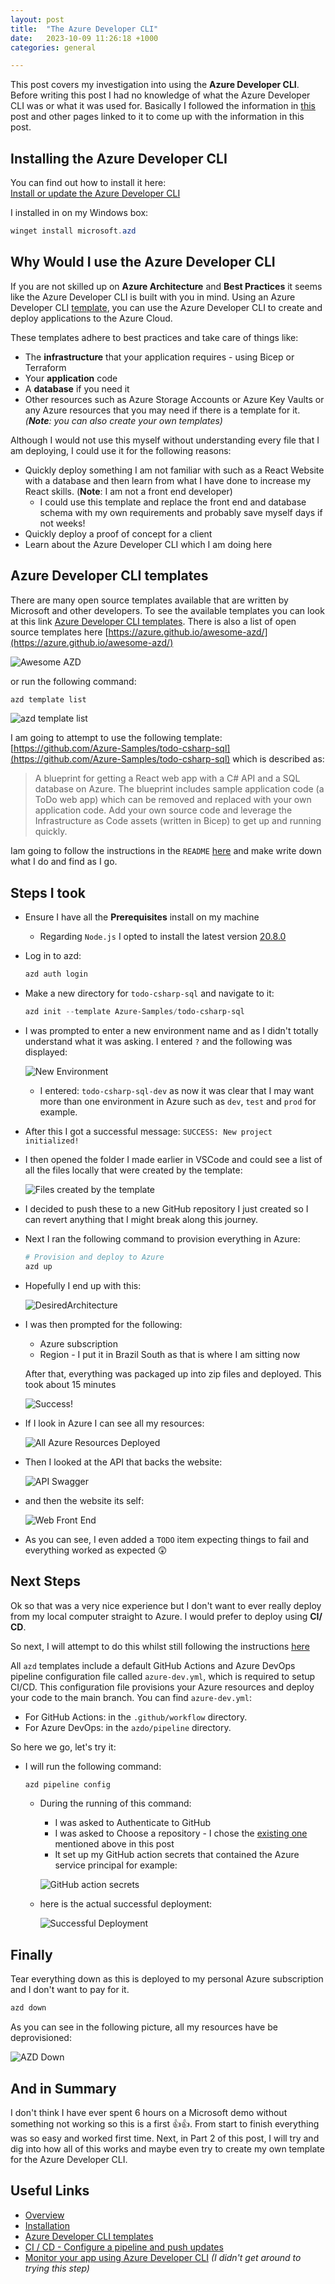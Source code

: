 ```yaml
---
layout: post
title:  "The Azure Developer CLI"
date:   2023-10-09 11:26:18 +1000
categories: general

---
```


This post covers my investigation into using the **Azure Developer CLI**. Before writing this post I had no knowledge of what the Azure Developer CLI was or what it was used for.
Basically I followed the information in [this](https://learn.microsoft.com/en-us/azure/developer/azure-developer-cli/overview) post and other pages linked to it to come up with the information in this post.

## Installing the Azure Developer CLI

You can find out how to install it here:  
[Install or update the Azure Developer CLI](https://learn.microsoft.com/en-us/azure/developer/azure-developer-cli/install-azd?tabs=winget-windows%2Cbrew-mac%2Cscript-linux&pivots=os-windows)

I installed in on my Windows box:

```powershell
winget install microsoft.azd
```

## Why Would I use the Azure Developer CLI

If you are not skilled up on **Azure Architecture** and **Best Practices** it seems like the Azure Developer CLI is built with you in mind. Using an Azure Developer CLI [template](https://learn.microsoft.com/en-us/azure/developer/azure-developer-cli/azd-templates?tabs=csharp#choose-a-template), you can use the Azure Developer CLI to create and deploy applications to the Azure Cloud.  

These templates adhere to best practices and take care of things like:

* The **infrastructure** that your application requires - using Bicep or Terraform
* Your **application** code
* A **database** if you need it
* Other resources such as Azure Storage Accounts or Azure Key Vaults or any Azure resources that you may need if there is a template for it. *(**Note**: you can also create your own templates)*

Although I would not use this myself without understanding every file that I am deploying, I could use it for the following reasons:

* Quickly deploy something I am not familiar with such as a React Website with a database and then learn from what I have done to increase my React skills. (**Note**: I am not a front end developer)
  * I could use this template and replace the front end and database schema with my own requirements and probably save myself days if not weeks!
* Quickly deploy a proof of concept for a client
* Learn about the Azure Developer CLI which I am doing here

## Azure Developer CLI templates

There are many open source templates available that are written by Microsoft and other developers. To see the available templates you can look at this link [Azure Developer CLI templates](https://learn.microsoft.com/en-us/azure/developer/azure-developer-cli/azd-templates?tabs=csharp#choose-a-template). There is also a list of open source templates here [https://azure.github.io/awesome-azd/](https://azure.github.io/awesome-azd/) 

![Awesome AZD](../assets/azd_awesome-azd.png)

or run the following command:

```powershell
azd template list
```

![azd template list](../assets/azd_list_templates.png)

I am going to attempt to use the following template: [https://github.com/Azure-Samples/todo-csharp-sql](https://github.com/Azure-Samples/todo-csharp-sql) which is described as:

> A blueprint for getting a React web app with a C# API and a SQL database on Azure. The blueprint includes sample application code (a ToDo web app) which can be removed and replaced with your own application code. Add your own source code and leverage the Infrastructure as Code assets (written in Bicep) to get up and running quickly.

Iam going to follow the instructions in the `README` [here](https://github.com/Azure-Samples/todo-csharp-sql/blob/main/README.md) and make write down what I do and find as I go.

## Steps I took

* Ensure I have all the **Prerequisites** install on my machine
  * Regarding `Node.js` I opted to install the latest version [20.8.0](https://nodejs.org/dist/v20.8.0/node-v20.8.0-x64.msi)
* Log in to azd:  
  
  ```powershell
  azd auth login
  ```

* Make a new directory for `todo-csharp-sql` and navigate to it:
  
  ```powershell
  azd init --template Azure-Samples/todo-csharp-sql
  ```  

* I was prompted to enter a new environment name and as I didn't totally understand what it was asking. I entered `?` and the following was displayed:

  ![New Environment](../assets/azd_enter_env_name.png)

  * I entered: `todo-csharp-sql-dev` as now it was clear that I may want more than one environment in Azure such as `dev`, `test` and `prod` for example.

* After this I got a successful message: `SUCCESS: New project initialized!`

* I then opened the folder I made earlier in VSCode and could see a list of all the files locally that were created by the template:

  ![Files created by the template](../assets/azd_file_system_in_vscode.png)

* I decided to push these to a new GitHub repository I just created so I can revert anything that I might break along this journey.

* Next I ran the following command to provision everything in Azure:

  ```powershell
  # Provision and deploy to Azure
  azd up
  ```

* Hopefully I end up with this:

  ![DesiredArchitecture](../assets/azd_architecture.png)

* I was then prompted for the following:
  * Azure subscription
  * Region - I put it in Brazil South as that is where I am sitting now

  After that, everything was packaged up into zip files and deployed. This took about 15 minutes

  ![Success!](../assets/azd_up_deployment_success.png)

* If I look in Azure I can see all my resources:

  ![All Azure Resources Deployed](../assets/azd_all_azure_resources.png)

* Then I looked at the API that backs the website:

  ![API Swagger](../assets/azd_swagger.png)

* and then the website its self:

  ![Web Front End](../assets/azd_web_front_end.png)

* As you can see, I even added a `TODO` item expecting things to fail and everything worked as expected 😲

## Next Steps

Ok so that was a very nice experience but I don't want to ever really deploy from my local computer straight to Azure. I would prefer to deploy using **CI/ CD**. 

So next, I will attempt to do this whilst still following the instructions [here](https://github.com/Azure-Samples/todo-csharp-sql/blob/main/README.md)

All `azd` templates include a default GitHub Actions and Azure DevOps pipeline configuration file called `azure-dev.yml`, which is required to setup CI/CD. This configuration file provisions your Azure resources and deploy your code to the main branch. You can find `azure-dev.yml`:

* For GitHub Actions: in the `.github/workflow` directory.
* For Azure DevOps: in the `azdo/pipeline` directory.

So here we go, let's try it:

* I will run the following command:

  ```powershell
  azd pipeline config
  ```

  * During the running of this command:
    * I was asked to Authenticate to GitHub
    * I was asked to Choose a repository - I chose the [existing one](https://github.com/russellmccloy/todo-csharp-sql) mentioned above in this post
    * It set up my GitHub action secrets that contained the Azure service principal for example:

    ![GitHub action secrets](../assets/azd_github_action_secrets.png)

  * here is the actual successful deployment:

    ![Successful Deployment](../assets/azd_github_action_actual_deployment.png)  

## Finally

Tear everything down as this is deployed to my personal Azure subscription and I don't want to pay for it.

```powershell
azd down 
```

As you can see in the following picture, all my resources have be deprovisioned:

![AZD Down](../assets/azd_down.png)

## And in Summary

I don't think I have ever spent 6 hours on a Microsoft demo without something not working so this is a first 👍👍. From start to finish everything was so easy and worked first time.
Next, in Part 2 of this post, I will try and dig into how all of this works and maybe even try to create my own template for the Azure Developer CLI.

## Useful Links

* [Overview](https://learn.microsoft.com/en-us/azure/developer/azure-developer-cli/overview)
* [Installation](https://learn.microsoft.com/en-us/azure/developer/azure-developer-cli/install-azd?tabs=winget-windows%2Cbrew-mac%2Cscript-linux&pivots=os-windows)
* [Azure Developer CLI templates](https://learn.microsoft.com/en-us/azure/developer/azure-developer-cli/azd-templates?tabs=csharp#choose-a-template)
* [CI / CD - Configure a pipeline and push updates](https://learn.microsoft.com/en-gb/azure/developer/azure-developer-cli/configure-devops-pipeline?tabs=GitHub)
* [Monitor your app using Azure Developer CLI](https://learn.microsoft.com/en-gb/azure/developer/azure-developer-cli/monitor-your-app) *(I didn't get around to trying this step)*
